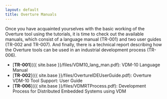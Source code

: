 ```yaml
--- 
layout: default 
title: Overture Manuals 
---
```


Once you have acquainted yourselves with the basic working of the Overture tool using the tutorials, it is time to check out the available manuals, which consist of a language manual (TR-001) and two user guides (TR-002 and TR-007). And finally, there is a technical report describing how the Overture tools can be used in an industrial development process (TR-006).

- [**TR-001**]({{ site.base }}/files/VDM10_lang_man.pdf): VDM-10 Language Manual
- [**TR-002**]({{ site.base }}/files/OvertureIDEUserGuide.pdf): Overture VDM-10 Tool Support: User Guide
- [**TR-006**]({{ site.base }}/files/VDMRTProcess.pdf): Development Process for Distributed Embedded Systems using VDM



